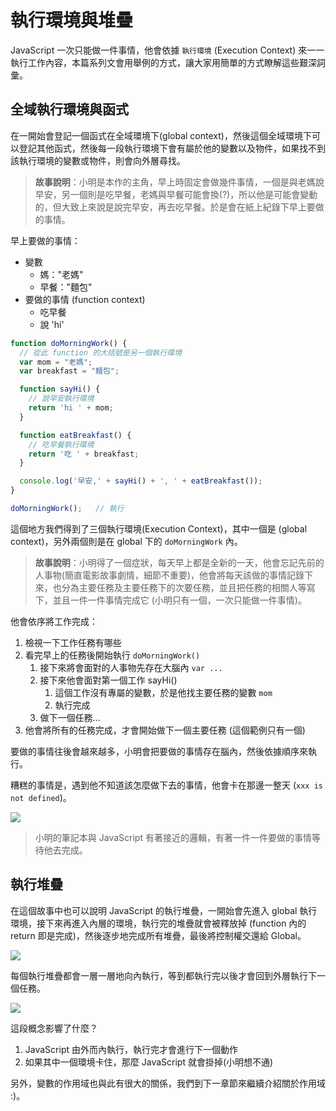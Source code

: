 # 執行環境與堆疊 

JavaScript 一次只能做一件事情，他會依據 `執行環境` (Execution Context) 來一一執行工作內容，本篇系列文會用舉例的方式，讓大家用簡單的方式瞭解這些艱深詞彙。

## 全域執行環境與函式
在一開始會登記一個函式在全域環境下(global context)，然後這個全域環境下可以登記其他函式，然後每一段執行環境下會有屬於他的變數以及物件，如果找不到該執行環境的變數或物件，則會向外層尋找。

> **故事說明**：小明是本作的主角，早上時固定會做幾件事情，一個是與老媽說早安，另一個則是吃早餐，老媽與早餐可能會換(?)，所以他是可能會變動的，但大致上來說是說完早安，再去吃早餐。於是會在紙上紀錄下早上要做的事情。

早上要做的事情：
- 變數
	- 媽："老媽"
	- 早餐："麵包"
- 要做的事情 (function context)
	- 吃早餐
	- 說 'hi'

```js
function doMorningWork() {
  // 從此 function 的大括號是另一個執行環境
  var mom = "老媽";
  var breakfast = "麵包";

  function sayHi() {
    // 說早安執行環境
    return 'hi ' + mom;
  }

  function eatBreakfast() {
    // 吃早餐執行環境
    return '吃 ' + breakfast;
  }

  console.log('早安,' + sayHi() + ', ' + eatBreakfast());
}

doMorningWork();   // 執行
```

這個地方我們得到了三個執行環境(Execution Context)，其中一個是 (global context)，另外兩個則是在 global 下的 `doMorningWork` 內。

> **故事說明**：小明得了一個症狀，每天早上都是全新的一天，他會忘記先前的人事物(簡直電影故事劇情，細節不重要)，他會將每天該做的事情記錄下來，也分為主要任務及主要任務下的次要任務，並且把任務的相關人等寫下，並且一件一件事情完成它 (小明只有一個，一次只能做一件事情)。

他會依序將工作完成：
1. 檢視一下工作任務有哪些
2. 看完早上的任務後開始執行 `doMorningWork()`
	1. 接下來將會面對的人事物先存在大腦內 `var ...`
	2. 接下來他會面對第一個工作 sayHi()
		1. 這個工作沒有專屬的變數，於是他找主要任務的變數 `mom`
		2. 執行完成
	3. 做下一個任務...
3. 他會將所有的任務完成，才會開始做下一個主要任務 (這個範例只有一個)

要做的事情往後會越來越多，小明會把要做的事情存在腦內，然後依據順序來執行。

糟糕的事情是，遇到他不知道該怎麼做下去的事情，他會卡在那邊一整天 (`xxx is not defined`)。

![](https://firebasestorage.googleapis.com/v0/b/casper-de5d5.appspot.com/o/images%2Fblog%2F18_ironman_c1-01.jpg?alt=media&token=012167a0-4b4d-4900-a5ca-48e8998ae819)

> 小明的筆記本與 JavaScript 有著接近的邏輯，有著一件一件要做的事情等待他去完成。

## 執行堆疊

在這個故事中也可以說明 JavaScript 的執行堆疊，一開始會先進入 global 執行環境，接下來再進入內層的環境，執行完的堆疊就會被釋放掉 (function 內的 return 即是完成)，然後逐步地完成所有堆疊，最後將控制權交還給 Global。

![](https://firebasestorage.googleapis.com/v0/b/casper-de5d5.appspot.com/o/images%2Fblog%2F18_ironman_c1-02.jpg?alt=media&token=e87ef86d-0ced-4556-b6f8-455ffa39dcb1)

每個執行堆疊都會一層一層地向內執行，等到都執行完以後才會回到外層執行下一個任務。

![](https://firebasestorage.googleapis.com/v0/b/casper-de5d5.appspot.com/o/images%2Fblog%2F18_ironman_c1-03.jpg?alt=media&token=38486c48-eb61-4096-a492-20a8cb240457)

這段概念影響了什麼？
1. JavaScript 由外而內執行，執行完才會進行下一個動作
2. 如果其中一個環境卡住，那麼 JavaScript 就會掛掉(小明想不通)

另外，變數的作用域也與此有很大的關係，我們到下一章節來繼續介紹關於作用域 :)。